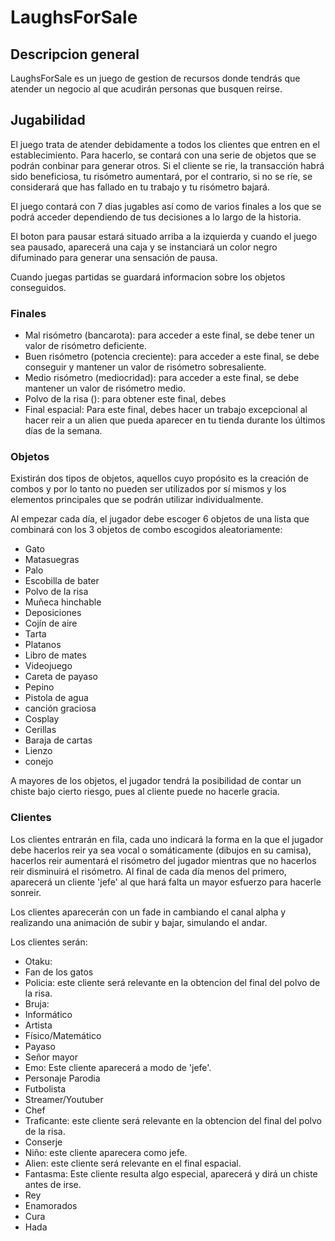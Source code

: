 # LaughsForSale

## Descripcion general

LaughsForSale es un juego de gestion de recursos donde tendrás que atender un negocio al que acudirán personas que busquen reirse.

## Jugabilidad

El juego trata de atender debidamente a todos los clientes que entren en el establecimiento. Para hacerlo, se contará con una serie de objetos que se podrán conbinar para generar otros. Si el cliente se rie, la transacción habrá sido beneficiosa, tu risómetro aumentará, por el contrario, si no se ríe, se considerará que has fallado en tu trabajo y tu risómetro bajará.

El juego contará con 7 dias jugables así como de varios finales a los que se podrá acceder dependiendo de tus decisiones a lo largo de la historia.

El boton para pausar estará situado arriba a la izquierda y cuando el juego sea pausado, aparecerá una caja y se instanciará un color negro difuminado para generar una sensación de pausa.

Cuando juegas partidas se guardará informacion sobre los objetos conseguidos.

### Finales
- Mal risómetro (bancarota): para acceder a este final, se debe tener un valor de risómetro deficiente.
- Buen risómetro (potencia creciente): para acceder a este final, se debe conseguir y mantener un valor de risómetro sobresaliente.
- Medio risómetro (mediocridad): para acceder a este final, se debe mantener un valor de risómetro medio.
- Polvo de la risa (): para obtener este final, debes 
- Final espacial: Para este final, debes hacer un trabajo excepcional al hacer reir a un alien que pueda aparecer en tu tienda durante los últimos días de la semana.

### Objetos

Existirán dos tipos de objetos, aquellos cuyo propósito es la creación de combos y por lo tanto no pueden ser utilizados por sí mismos y los elementos principales que se podrán utilizar individualmente.

Al empezar cada día, el jugador debe escoger 6 objetos de una lista que combinará con los 3 objetos de combo escogidos aleatoriamente:
- Gato
- Matasuegras
- Palo
- Escobilla de bater
- Polvo de la risa
- Muñeca hinchable
- Deposiciones
- Cojín de aire
- Tarta
- Platanos
- Libro de mates
- Videojuego
- Careta de payaso
- Pepino
- Pistola de agua
- canción graciosa
- Cosplay
- Cerillas
- Baraja de cartas
- Lienzo
- conejo

A mayores de los objetos, el jugador tendrá la posibilidad de contar un chiste bajo cierto riesgo, pues al cliente puede no hacerle gracia.

### Clientes

Los clientes entrarán en fila, cada uno indicará la forma en la que el jugador debe hacerlos reir ya sea vocal o somáticamente (dibujos en su camisa), hacerlos reir aumentará el risómetro del jugador mientras que no hacerlos reir disminuirá el risómetro. Al final de cada día menos del primero, aparecerá un cliente 'jefe' al que hará falta un mayor esfuerzo para hacerle sonreir.

Los clientes aparecerán con un fade in cambiando el canal alpha y realizando una animación de subir y bajar, simulando el andar.

Los clientes serán:
- Otaku:
- Fan de los gatos
- Policia: este cliente será relevante en la obtencion del final del polvo de la risa.
- Bruja:
- Informático
- Artista
- Físico/Matemático
- Payaso
- Señor mayor
- Emo: Este cliente aparecerá a modo de 'jefe'.
- Personaje Parodia
- Futbolista
- Streamer/Youtuber
- Chef
- Traficante: este cliente será relevante en la obtencion del final del polvo de la risa.
- Conserje
- Niño: este cliente aparecera como jefe.
- Alien: este cliente será relevante en el final espacial.
- Fantasma: Este cliente resulta algo especial, aparecerá y dirá un chiste antes de irse.
- Rey
- Enamorados
- Cura
- Hada
